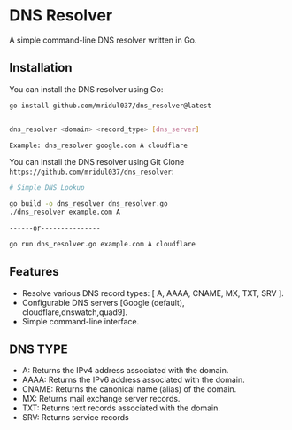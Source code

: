 # DNS Resolver

A simple command-line DNS resolver written in Go.

## Installation

You can install the DNS resolver using Go:

```bash
go install github.com/mridul037/dns_resolver@latest
```

```bash

dns_resolver <domain> <record_type> [dns_server]

Example: dns_resolver google.com A cloudflare
```

You can install the DNS resolver using Git Clone ```https://github.com/mridul037/dns_resolver```:


```bash
# Simple DNS Lookup

go build -o dns_resolver dns_resolver.go
./dns_resolver example.com A

------or---------------

go run dns_resolver.go example.com A cloudflare

```


## Features

- Resolve various DNS record types: [ A, AAAA, CNAME, MX, TXT, SRV ].
- Configurable DNS servers [Google (default), cloudflare,dnswatch,quad9].
- Simple command-line interface.


## DNS TYPE
- A: Returns the IPv4 address associated with the domain.
- AAAA: Returns the IPv6 address associated with the domain.
- CNAME: Returns the canonical name (alias) of the domain.
- MX: Returns mail exchange server records.
- TXT: Returns text records associated with the domain.
- SRV: Returns service records
